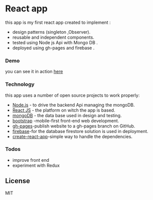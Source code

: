 # React app

this app is my first react app created to implement :

  - design patterns (singleton ,Observer).
  - reusable and independent components.
  - tested using Node js Api with Mongo DB .
  - deployed using gh-pages and firebase .

### Demo
you can see it in action [here](https://abdullahazab.github.io/myapp/
)

### Technology

this app uses a number of open source projects to work properly:

* [Node.js] - to drive the backend Api managing the mongoDB. 
* [React JS] - the platform on witch the app is based.
* [mongoDB] - the data base used in design and testing.
* [bootstrap] -mobile-first front-end web development. 
* [gh-pages]-publish website to a gh-pages branch on GitHub.
* [firebase]-for the database firestore solution is used in deployment.
* [create-react-app]-simple way to handle the dependencies.



### Todos

 - improve front end
 - experiment with Redux

License
----

MIT



[//]: # (These are reference links used in the body of this note and get stripped out when the markdown processor does its job. There is no need to format nicely because it shouldn't be seen. Thanks SO - http://stackoverflow.com/questions/4823468/store-comments-in-markdown-syntax)

   [node.js]: <http://nodejs.org>
   [React JS]: <https://reactjs.org/>
   [mongoDB]: <https://www.mongodb.com/>
   [bootstrap]: <https://getbootstrap.com/>
   [gh-pages]: <https://www.npmjs.com/package/gh-pages>
   [firebase]: <https://firebase.google.com/>
   [create-react-app]: <https://github.com/facebook/create-react-app>
  
  
